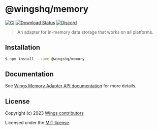 # @wingshq/memory

[![CI](https://github.com/wingshq/wings/workflows/CI/badge.svg)](https://github.com/wingshq/wings/actions?query=workflow%3ACI)
[![Download Status](https://img.shields.io/npm/dm/@wingshq/memory.svg?style=flat-square)](https://www.npmjs.com/package/@wingshq/memory)
[![Discord](https://badgen.net/badge/icon/discord?icon=discord&label)](https://discord.gg/qa8kez8QBx)

> An adapter for in-memory data storage that works on all platforms.

## Installation

```bash
$ npm install --save @wingshq/memory
```

## Documentation

See [Wings Memory Adapter API documentation](https://wings.codes/adapters/memory.html) for more details.

## License

Copyright (c) 2023 [Wings contributors](https://github.com/wingshq/wings/graphs/contributors)

Licensed under the [MIT license](LICENSE).

